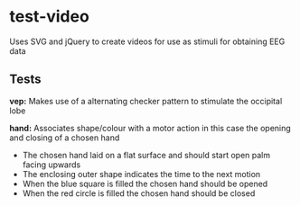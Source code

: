 # test-video

Uses SVG and jQuery to create videos for use as stimuli for obtaining EEG data

## Tests
**vep:**
Makes use of a alternating checker pattern to stimulate the occipital lobe

**hand:**
Associates shape/colour with a motor action in this case the opening and closing of a chosen hand
- The chosen hand laid on a flat surface and should start open palm facing upwards
- The enclosing outer shape indicates the time to the next motion
- When the blue square is filled the chosen hand should be opened
- When the red circle is filled the chosen hand should be closed